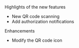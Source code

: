 Highlights of the new features
- New QR code scanning
- Add authorization notifications

Enhancements
- Modify the QR code icon
